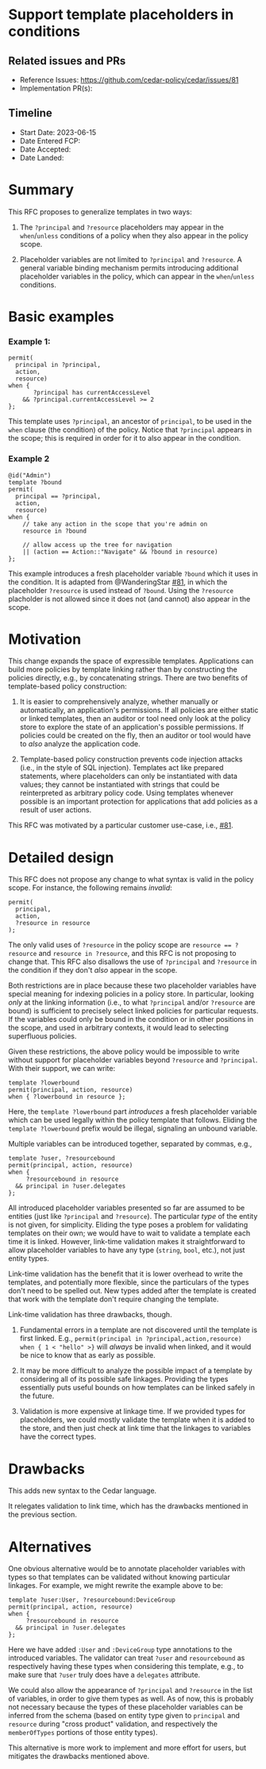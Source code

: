 # Support template placeholders in conditions

## Related issues and PRs

- Reference Issues: https://github.com/cedar-policy/cedar/issues/81
- Implementation PR(s): 

## Timeline

- Start Date: 2023-06-15
- Date Entered FCP: 
- Date Accepted:
- Date Landed:

# Summary

This RFC proposes to generalize templates in two ways:

1. The `?principal` and `?resource` placeholders may appear in the `when`/`unless` conditions of a policy when they also appear in the policy scope. 

2. Placeholder variables are not limited to `?principal` and `?resource`. A general variable binding mechanism permits introducing additional placeholder variables in the policy, which can appear in the `when`/`unless` conditions.

# Basic examples

### Example 1:

```
permit(
  principal in ?principal, 
  action, 
  resource)
when {
       ?principal has currentAccessLevel
    && ?principal.currentAccessLevel >= 2
};
```
This template uses `?principal`, an ancestor of `principal`, to be used in the `when` clause (the condition) of the policy. Notice that `?principal` appears in the scope; this is required in order for it to also appear in the condition.

### Example 2

```
@id("Admin")
template ?bound
permit(
  principal == ?principal,
  action,
  resource)
when {
    // take any action in the scope that you're admin on
    resource in ?bound

    // allow access up the tree for navigation
    || (action == Action::"Navigate" && ?bound in resource)
};
```
This example introduces a fresh placeholder variable `?bound` which it uses in the condition. It is adapted from @WanderingStar [#81](https://github.com/cedar-policy/cedar/issues/81), in which the placeholder `?resource` is used instead of `?bound`. Using the `?resource` placholder is not allowed since it does not (and cannot) also appear in the scope.

# Motivation

This change expands the space of expressible templates. Applications can build more policies by template linking rather than by constructing the policies directly, e.g., by concatenating strings. There are two benefits of template-based policy construction:

1. It is easier to comprehensively analyze, whether manually or automatically, an application's permissions. If all policies are either static or linked templates, then an auditor or tool need only look at the policy store to explore the state of an application's possible permissions. If policies could be created on the fly, then an auditor or tool would have to _also_ analyze the application code.

2. Template-based policy construction prevents code injection attacks (i.e., in the style of SQL injection). Templates act like prepared statements, where placeholders can only be instantiated with data values; they cannot be instantiated with strings that could be reinterpreted as arbitrary policy code. Using templates whenever possible is an important protection for applications that add policies as a result of user actions.

This RFC was motivated by a particular customer use-case, i.e., [#81](https://github.com/cedar-policy/cedar/issues/81).

# Detailed design

This RFC does not propose any change to what syntax is valid in the policy scope. For instance, the following remains _invalid_:
```
permit(
  principal,
  action,
  ?resource in resource
);
```
The only valid uses of `?resource` in the policy scope are `resource == ?resource` and `resource in ?resource`, and this RFC is not proposing to change that. This RFC also disallows the use of `?principal` and `?resource` in the condition if they don't _also_ appear in the scope. 

Both restrictions are in place because these two placeholder variables have special meaning for indexing policies in a policy store. In particular, looking _only_ at the linking information (i.e., to what `?principal` and/or `?resource` are bound) is sufficient to precisely select linked policies for particular requests. If the variables could only be bound in the condition or in other positions in the scope, and used in arbitrary contexts, it would lead to selecting superfluous policies. 

Given these restrictions, the above policy would be impossible to write without support for placeholder variables beyond `?resource` and `?principal`. With their support, we can write: 
```
template ?lowerbound
permit(principal, action, resource)
when { ?lowerbound in resource };
```
Here, the `template ?lowerbound` part _introduces_ a fresh placeholder variable which can be used legally within the policy template that follows. Eliding the `template ?lowerbound` prefix would be illegal, signaling an unbound variable. 

Multiple variables can be introduced together, separated by commas, e.g.,
```
template ?user, ?resourcebound
permit(principal, action, resource)
when { 
     ?resourcebound in resource 
  && principal in ?user.delegates
};
```

All introduced placeholder variables presented so far are assumed to be entities (just like `?principal` and `?resource`). The particular _type_ of the entity is not given, for simplicity. Eliding the type poses a problem for validating templates on their own; we would have to wait to validate a template each time it is linked. However, link-time validation makes it straightforward to allow placeholder variables to have any type (`string`, `bool`, etc.), not just entity types. 

Link-time validation has the benefit that it is lower overhead to write the templates, and potentially more flexible, since the particulars of the types don't need to be spelled out. New types added after the template is created that work with the template don't require changing the template.

Link-time validation has three drawbacks, though.

1. Fundamental errors in a template are not discovered until the template is first linked. E.g., `permit(principal in ?principal,action,resource) when { 1 < "hello" >}` will _always_ be invalid when linked, and it would be nice to know that as early as possible.

2. It may be more difficult to analyze the possible impact of a template by considering all of its possible safe linkages. Providing the types essentially puts useful bounds on how templates can be linked safely in the future.

3. Validation is more expensive at linkage time. If we provided types for placeholders, we could mostly validate the template when it is added to the store, and then just check at link time that the linkages to variables have the correct types.

# Drawbacks

This adds new syntax to the Cedar language.

It relegates validation to link time, which has the drawbacks mentioned in the previous section.

# Alternatives

One obvious alternative would be to annotate placeholder variables with types so that templates can be validated without knowing particular linkages. For example, we might rewrite the example above to be:
```
template ?user:User, ?resourcebound:DeviceGroup
permit(principal, action, resource)
when { 
     ?resourcebound in resource 
  && principal in ?user.delegates
};
```
Here we have added `:User` and `:DeviceGroup` type annotations to the introduced variables. The validator can treat `?user` and `resourcebound` as respectively having these types when considering this template, e.g., to make sure that `?user` truly does have a `delegates` attribute.

We could also allow the appearance of `?principal` and `?resource` in the list of variables, in order to give them types as well. As of now, this is probably not necessary because the types of these placeholder variables can be inferred from the schema (based on entity type given to `principal` and `resource` during "cross product" validation, and respectively the `memberOfTypes` portions of those entity types).

This alternative is more work to implement and more effort for users, but mitigates the drawbacks mentioned above.